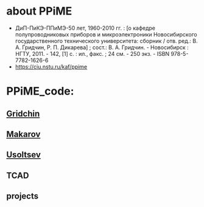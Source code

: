 # about PPiME
* ДиП-ПиКЭ-ППиМЭ-50 лет, 1960-2010 гг. : [о кафедре полупроводниковых приборов и микроэлектроники Новосибирского государственного технического университета: сборник / отв. ред.: В. А. Гридчин, Р. П. Дикарева] ; сост.: В. А. Гридчин. - Новосибирск : НГТУ, 2011. - 142, [1] с. : ил., факс. ; 24 см. - 250 экз. - ISBN 978-5-7782-1626-6
* https://ciu.nstu.ru/kaf/ppime

# PPiME_code:
## [Gridchin](https://github.com/Kolchuzhin/PPiME_code/edit/main/Gridchin)
## [Makarov](https://github.com/Kolchuzhin/PPiME_code/tree/main/Makarov)
## [Usoltsev](https://github.com/Kolchuzhin/PPiME_code/tree/main/Usoltsev)
## TCAD
## projects
